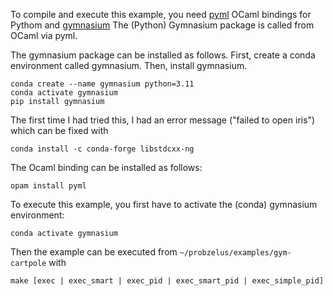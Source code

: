 To compile and execute this example, you need [pyml](https://github.com/thierry-martinez/pyml) OCaml bindings for Pythom and [gymnasium](https://gymnasium.farama.org/index.html)
The (Python) Gymnasium package is called from OCaml via pyml.

The gymnasium package can be installed as follows. First, create a conda environment called gymnasium. Then, install gymnasium.

``` shell
conda create --name gymnasium python=3.11
conda activate gymnasium
pip install gymnasium
```

The first time I had tried this, I had an error message ("failed to open iris") which can be fixed with

``` shell
conda install -c conda-forge libstdcxx-ng
```


The Ocaml binding can be installed as follows:

``` shell
opam install pyml
```

To execute this example, you first have to activate the (conda) gymnasium environment:

``` shell
conda activate gymnasium
```

Then the example can be executed from `~/probzelus/examples/gym-cartpole` with

```
make [exec | exec_smart | exec_pid | exec_smart_pid | exec_simple_pid]
```
